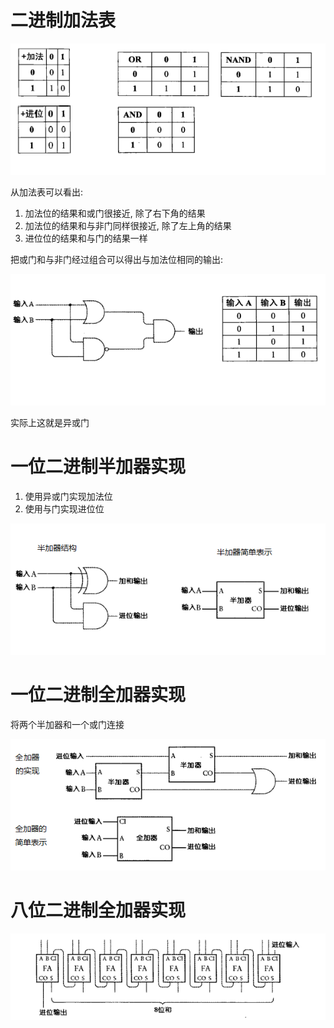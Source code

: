 # 二进制加法表

![](img/ADD.png)

从加法表可以看出:
1. 加法位的结果和或门很接近, 除了右下角的结果
2. 加法位的结果和与非门同样很接近, 除了左上角的结果
3. 进位位的结果和与门的结果一样

把或门和与非门经过组合可以得出与加法位相同的输出:

![](img/xor01.png)

实际上这就是异或门

# 一位二进制半加器实现

1. 使用异或门实现加法位
1. 使用与门实现进位位

![](img/half_adder.png)

# 一位二进制全加器实现

将两个半加器和一个或门连接

![](img/full_adder.png)

# 八位二进制全加器实现

![](img/full_adder_8bit.png)
